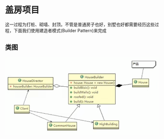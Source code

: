 # 盖房项目

这一过程为打桩、砌墙、封顶。不管是普通房子也好，别墅也好都需要经历这些过程，下面我们使用建造者模式(Builder Pattern)来完成

## 类图

![img.png](../../../../resources/picture/img13.png)